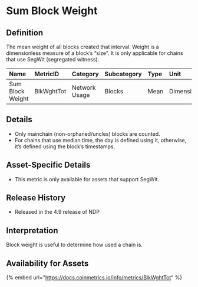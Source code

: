 # Sum Block Weight

## Definition

The mean weight of all blocks created that interval. Weight is a dimensionless measure of a block’s “size”. It is only applicable for chains that use SegWit \(segregated witness\).

| Name | MetricID | Category | Subcategory | Type | Unit | Interval |
| :--- | :--- | :--- | :--- | :--- | :--- | :--- |
| Sum Block Weight | BlkWghtTot | Network Usage | Blocks | Mean | Dimensionless | 1 day |

## Details

* Only mainchain \(non-orphaned/uncles\) blocks are counted.
* For chains that use median time, the day is defined using it, otherwise, it’s defined using the block’s timestamps.

## Asset-Specific Details

* This metric is only available for assets that support SegWit.

## Release History

* Released in the 4.9 release of NDP

## Interpretation

Block weight is useful to determine how used a chain is.

## Availability for Assets

{% embed url="https://docs.coinmetrics.io/info/metrics/BlkWghtTot" %}




